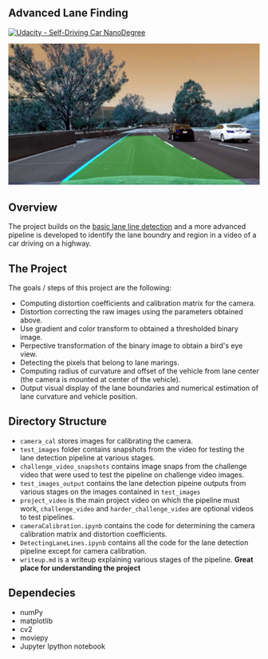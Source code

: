 ## Advanced Lane Finding
[![Udacity - Self-Driving Car NanoDegree](https://s3.amazonaws.com/udacity-sdc/github/shield-carnd.svg)](http://www.udacity.com/drive)

![Detected Region](./output_images/final_output/final_5.jpg)

Overview
-----
The project builds on the [basic lane line detection](https://github.com/imayank/Finding-Lane-Lines-on-the-Road) and a more advanced pipeline is developed to identify the lane boundry and region in a video of a car driving on a highway. 

The Project
---
The goals / steps of this project are the following:

* Computing distortion coefficients and calibration matrix for the camera.
* Distortion correcting the raw images using the parameters obtained above.
* Use gradient and color transform to obtained a thresholded binary image.
* Perpective transformation of the binary image to obtain a bird's eye view.
* Detecting the pixels that belong to lane marings.
* Computing radius of curvature and offset of the vehicle from lane center (the camera is mounted at center of the vehicle).
* Output visual display of the lane boundaries and numerical estimation of lane curvature and vehicle position.

Directory Structure
---

* `camera_cal` stores images for calibrating the camera.
* `test_images` folder contains snapshots from the video for testing the lane detection pipeline at various stages.
* `challenge_video_snapshots` contains image snaps from the challenge video that were used to test the pipeline on challenge video images.
* `test_images_output` contains the lane detection pipeine outputs from various stages on the images contained in `test_images`
* `project_video` is the main project video on which the pipeline must work, `challenge_video` and `harder_challenge_video` are optional videos to test pipelines.
* `cameraCalibration.ipynb` contains the code for determining the camera calibration matrix and distortion coefficients.
* `DetectingLaneLines.ipynb` contains all the code for the lane detection pipeline except for camera calibration.
* `writeup.md` is a writeup explaining various stages of the pipeline. **Great place for understanding the project**

Dependecies
---
* numPy
* matplotlib
* cv2
* moviepy
* Jupyter Ipython notebook
